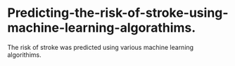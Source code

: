 # Predicting-the-risk-of-stroke-using-machine-learning-algorathims.
The risk of stroke was predicted using various machine learning algorithims.
